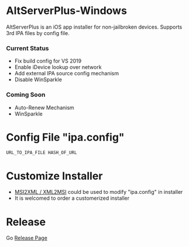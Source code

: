 # AltServerPlus-Windows
AltServerPlus is an iOS app installer for non-jailbroken devices. Supports 3rd IPA files by config file.

### Current Status
* Fix build config for VS 2019
* Enable iDevice lookup over network
* Add external IPA source config mechanism
* Disable WinSparkle

### Coming Soon
* Auto-Renew Mechanism
* WinSparkle

# Config File "ipa.config"
```
URL_TO_IPA_FILE HASH_OF_URL
```

# Customize Installer
* [MSI2XML / XML2MSI](https://msi2xml.sourceforge.io/) could be used to modify "ipa.config" in installer
* It is welcomed to order a customerized installer

# Release
Go [Release Page](https://github.com/TerryHuangHD/AltServerPlus-Windows/releases)
